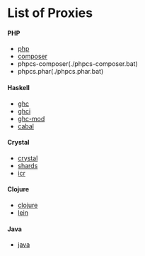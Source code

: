 # List of Proxies

#### PHP
- [php](./php.bat)
- [composer](./composer.bat)
- phpcs-composer(./phpcs-composer.bat)
- phpcs.phar(./phpcs.phar.bat)

#### Haskell
- [ghc](./ghc.bat)
- [ghci](./ghci.bat)
- [ghc-mod](./ghci-mod.bat)
- [cabal](./cabal.bat)

#### Crystal
- [crystal](./crystal.bat)
- [shards](./shards.bat)
- [icr](./icr.bat)

#### Clojure
- [clojure](./clojure.bat)
- [lein](./lein.bat)

#### Java
- [java](./java.bat)
